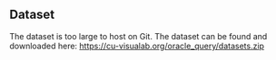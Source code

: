 ## Dataset
The dataset is too large to host on Git. The dataset can be found and downloaded here: https://cu-visualab.org/oracle_query/datasets.zip
